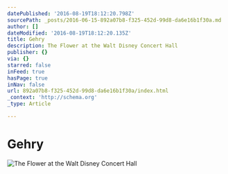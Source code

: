 ```yaml
---
datePublished: '2016-08-19T18:12:20.798Z'
sourcePath: _posts/2016-06-15-892a07b8-f325-452d-99d8-da6e16b1f30a.md
author: []
dateModified: '2016-08-19T18:12:20.135Z'
title: Gehry
description: The Flower at the Walt Disney Concert Hall
publisher: {}
via: {}
starred: false
inFeed: true
hasPage: true
inNav: false
url: 892a07b8-f325-452d-99d8-da6e16b1f30a/index.html
_context: 'http://schema.org'
_type: Article

---
```

# Gehry
![The Flower at the Walt Disney Concert Hall](https://s3-us-west-2.amazonaws.com/the-grid-img/p/dc7b0a937373a5242ba51e81e5680878a4c0a834.jpg)